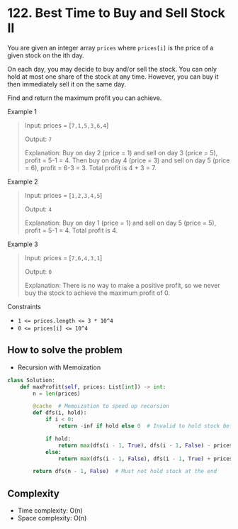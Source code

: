 # 122. Best Time to Buy and Sell Stock II
<Badge type="warning" text="Medium" />[<Badge type="info" text="LeetCode" />](https://leetcode.com/problems/best-time-to-buy-and-sell-stock-ii/)

You are given an integer array `prices` where `prices[i]` is the price of a given stock on the ith day.

On each day, you may decide to buy and/or sell the stock. You can only hold at most one share of the stock at any time. However, you can buy it then immediately sell it on the same day.

Find and return the maximum profit you can achieve.

Example 1
> Input: prices = [`7,1,5,3,6,4`]
>
> Output: `7`
>
> Explanation: Buy on day 2 (price = 1) and sell on day 3 (price = 5), profit = 5-1 = 4.
> Then buy on day 4 (price = 3) and sell on day 5 (price = 6), profit = 6-3 = 3.
> Total profit is 4 + 3 = 7.

Example 2
> Input: prices = [`1,2,3,4,5`]
>
> Output: `4`
>
> Explanation: Buy on day 1 (price = 1) and sell on day 5 (price = 5), profit = 5-1 = 4.
> Total profit is 4.

Example 3
> Input: prices = [`7,6,4,3,1`]
>
> Output: `0`
>
> Explanation: There is no way to make a positive profit, so we never buy the stock to achieve the maximum profit of 0.

Constraints
- `1 <= prices.length <= 3 * 10^4`
- `0 <= prices[i] <= 10^4`

## How to solve the problem

- Recursion with Memoization

```python
class Solution:
    def maxProfit(self, prices: List[int]) -> int:
        n = len(prices)

        @cache  # Memoization to speed up recursion
        def dfs(i, hold):
            if i < 0:
                return -inf if hold else 0  # Invalid to hold stock before day 0

            if hold:
                return max(dfs(i - 1, True), dfs(i - 1, False) - prices[i])  # Buy or hold
            else:
                return max(dfs(i - 1, False), dfs(i - 1, True) + prices[i])  # Sell or skip

        return dfs(n - 1, False)  # Must not hold stock at the end
```

## Complexity
- Time complexity: O(n) 
- Space complexity: O(n)

